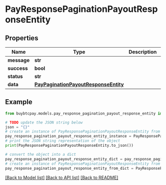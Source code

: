 # PayResponsePaginationPayoutResponseEntity


## Properties

Name | Type | Description | Notes
------------ | ------------- | ------------- | -------------
**message** | **str** |  | [optional] 
**success** | **bool** |  | [optional] 
**status** | **str** |  | [optional] 
**data** | [**PayPaginationPayoutResponseEntity**](PayPaginationPayoutResponseEntity.md) |  | [optional] 

## Example

```python
from buybtcpay.models.pay_response_pagination_payout_response_entity import PayResponsePaginationPayoutResponseEntity

# TODO update the JSON string below
json = "{}"
# create an instance of PayResponsePaginationPayoutResponseEntity from a JSON string
pay_response_pagination_payout_response_entity_instance = PayResponsePaginationPayoutResponseEntity.from_json(json)
# print the JSON string representation of the object
print(PayResponsePaginationPayoutResponseEntity.to_json())

# convert the object into a dict
pay_response_pagination_payout_response_entity_dict = pay_response_pagination_payout_response_entity_instance.to_dict()
# create an instance of PayResponsePaginationPayoutResponseEntity from a dict
pay_response_pagination_payout_response_entity_from_dict = PayResponsePaginationPayoutResponseEntity.from_dict(pay_response_pagination_payout_response_entity_dict)
```
[[Back to Model list]](../README.md#documentation-for-models) [[Back to API list]](../README.md#documentation-for-api-endpoints) [[Back to README]](../README.md)


